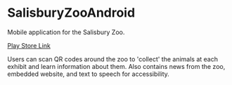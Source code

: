 # SalisburyZooAndroid

Mobile application for the Salisbury Zoo. 

[Play Store Link](https://play.google.com/store/apps/details?id=com.seemann.ben.salisburyzoo) 

Users can scan QR codes around the zoo to 'collect' the animals at each exhibit and learn information about them. Also contains news from the zoo, embedded website, and text to speech for accessibility.
